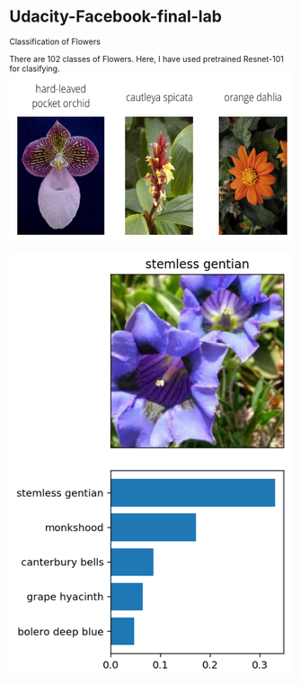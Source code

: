 # Udacity-Facebook-final-lab
Classification of Flowers

There are 102 classes of Flowers. Here, I have used pretrained Resnet-101 for clasifying.
<img src="imgs/Flowers.png" width="600" height="300"> 

<img src="imgs/inference_example.png"> 


